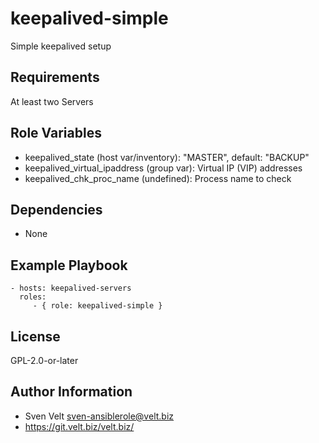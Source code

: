 keepalived-simple
=================

Simple keepalived setup

Requirements
------------

At least two Servers

Role Variables
--------------

- keepalived_state (host var/inventory): "MASTER", default: "BACKUP"
- keepalived_virtual_ipaddress (group var): Virtual IP (VIP) addresses
- keepalived_chk_proc_name (undefined): Process name to check


Dependencies
------------

- None

Example Playbook
----------------

    - hosts: keepalived-servers
      roles:
         - { role: keepalived-simple }

License
-------

GPL-2.0-or-later

Author Information
------------------

- Sven Velt <sven-ansiblerole@velt.biz>
- https://git.velt.biz/velt.biz/

